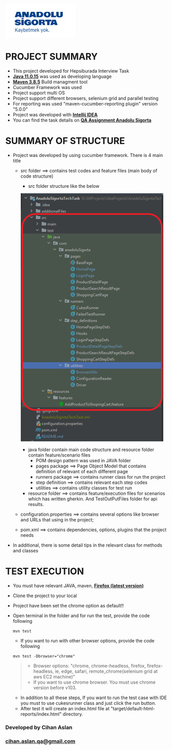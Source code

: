 ![Anadolu Sigorta](additionalFiles/logo.png)

# PROJECT SUMMARY
* This project developed for Hepsiburada Interview Task
* **[Java 11.0.15](https://www.oracle.com/tr/java/technologies/javase/jdk11-archive-downloads.html)** was used as developing language
* **[Maven 3.8.5](https://maven.apache.org/download.cgi)** Build managment tool
* Cucumber Framework was used
* Project support multi OS
* Project support different browsers, selenium grid and parallel testing
* For reporting was used "maven-cucumber-reporting plugin" version "5.0.0"
* Project was developed with **[Intellij IDEA](https://www.jetbrains.com/idea/download/#section=windows)**
* You can find the task details on **[QA Assignment Anadolu Sigorta](additionalFiles/CaseStudy.pdf)**

# SUMMARY OF STRUCTURE
* Project was developed by using cucumber framework. There is 4 main title
  * src folder ==> contains test codes and feature files (main body of code structure)
    * src folder structure like the below
    
    ![src](additionalFiles/ProjectStructure.png)
    
    * java folder contain main code structure and resource folder contain feature/scenario files
      * POM design pattern was used in JAVA folder
      * pages package ==> Page Object Model that contains definition of relevant of each different page
      * runners package ==> contains runner class for run the project
      * step definition ==> contains relevant each step codes
      * utilities ==> contains utility classes for test run 
    * resource folder ==> contains feature/execution files for scenarios which has written gherkin. And TestOutPutFiles folder for api results.
  * configuration.properties ==> contains several options like browser and URLs that using in the project;
  * pom.xml ==> contains dependencies, options, plugins that the project needs
* In additional, there is some detail tips in the relevant class for methods and classes

# TEST EXECUTION
* You must have relevant JAVA, maven, **[Firefox (latest version)](https://www.mozilla.org/en-US/firefox/download/thanks/)**
* Clone the project to your local
* Project have been set the chrome option as default!!
* Open terminal in the folder and for run the test, provide the code following
  ```
  mvn test
  ```
  
  * If you want to run with other browser options, provide the code following
  ```
  mvn test -Dbrowser="chrome"  
  ```
  > * Browser options: "chrome, chrome-headless, firefox, firefox-headless, ie, edge, safari, remote_chrome(selenium grid at aws EC2 machine)" 
  > * If you want to use chrome browser. You must use chrome version before v103. 
  * In addition to all these steps, If you want to run the test case with IDE you must to use cukesrunner class and just click the run button.
  * After test it will create an index.html file at "target/default-html-reports/index.html" directory.

### Developed by Cihan Aslan 
### cihan.aslan.qa@gmail.com